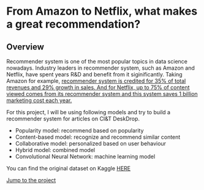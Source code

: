 # From Amazon to Netflix, what makes a great recommendation?

## Overview
Recommender system is one of the most popular topics in data science nowadays. Industry leaders in recommender system, such as Amazon and Netflix, have spent years R&D and benefit from it siginificantly. Taking Amazon for example, [recommender system is credited for 35% of total revenues and 29% growth in sales. And for Netflix, up to 75% of content viewed comes from its recommender system and this system saves 1 billion marketing cost each year.](https://sigmoidal.io/recommender-systems-recommendation-engine/)

For this project, I will be using following models and try to build a recommender system for articles on CI&T DeskDrop. 
* Popularity model: recommend based on popularity
* Content-based model: recognize and recommend similar content 
* Collaborative model: personalized based on user behaviour 
* Hybrid model: combined model
* Convolutional Neural Network: machine learning model

You can find the original dataset on Kaggle [HERE](https://www.kaggle.com/gspmoreira/articles-sharing-reading-from-cit-deskdrop)


[Jump to the project](https://github.com/qdwentao123/sharing/blob/master/Capstone_Bill_Zhang.ipynb)
